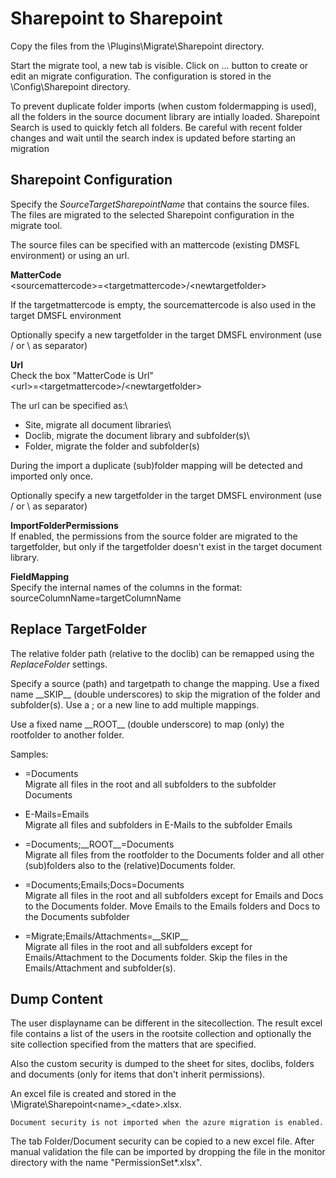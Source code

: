 # Sharepoint to Sharepoint

Copy the files from the \\Plugins\\Migrate\\Sharepoint directory.

Start the migrate tool, a new tab is visible. Click on ... button to create or edit an migrate configuration. The configuration is stored in the \\Config\\Sharepoint directory.

To prevent duplicate folder imports (when custom foldermapping is used), all the folders in the source document library are intially loaded. Sharepoint Search is used to quickly fetch all folders. Be careful with recent folder changes and wait until the search index is updated before starting an migration

## Sharepoint Configuration

Specify the *SourceTargetSharepointName* that contains the source files. The files are migrated to the selected Sharepoint configuration in the migrate tool.

The source files can be specified with an mattercode (existing DMSFL environment) or using an url.

**MatterCode**\
<sourcemattercode\>=\<targetmattercode\>/\<newtargetfolder\>

If the targetmattercode is empty, the sourcemattercode is also used in the target DMSFL environment

Optionally specify a new targetfolder in the target DMSFL environment (use / or \\ as separator)

**Url**\
Check the box "MatterCode is Url"\
<url\>=\<targetmattercode\>/\<newtargetfolder\>

The url can be specified as:\

- Site, migrate all document libraries\
- Doclib, migrate the document library and subfolder(s)\
- Folder, migrate the folder and subfolder(s)

During the import a duplicate (sub)folder mapping will be detected and imported only once.

Optionally specify a new targetfolder in the target DMSFL environment (use / or \\ as separator)

**ImportFolderPermissions**\
If enabled, the permissions from the source folder are migrated to the targetfolder, but only if the targetfolder doesn't exist in the target document library.

**FieldMapping**\
Specify the internal names of the columns in the format:\
sourceColumnName=targetColumnName

## Replace TargetFolder

The relative folder path (relative to the doclib) can be remapped using
the *ReplaceFolder* settings.

Specify a source (path) and targetpath to change the mapping. Use a
fixed name \_\_SKIP\_\_ (double underscores) to skip the migration of
the folder and subfolder(s). Use a ; or a new line to add multiple
mappings.

Use a fixed name \_\_ROOT\_\_ (double underscore) to map (only) the rootfolder to another folder.

Samples:

- =Documents\
 Migrate all files in the root and all subfolders to the subfolder
 Documents

- E-Mails=Emails\
 Migrate all files and subfolders in E-Mails to the subfolder Emails

- =Documents;\_\_ROOT\_\_=Documents\
 Migrate all files from the rootfolder to the Documents folder and all other (sub)folders also to the (relative)Documents folder.

- =Documents;Emails;Docs=Documents\
 Migrate all files in the root and all subfolders except for Emails
 and Docs to the Documents folder. Move Emails to the Emails folders
 and Docs to the Documents subfolder

- =Migrate;Emails/Attachments=\_\_SKIP\_\_\
 Migrate all files in the root and all subfolders except for
 Emails/Attachment to the Documents folder. Skip the files in the
 Emails/Attachment and subfolder(s).

## Dump Content

The user displayname can be different in the sitecollection. The result excel file contains a list of the users in the rootsite collection and optionally the site collection specified from the matters that are specified.

Also the custom security is dumped to the sheet for sites, doclibs, folders and documents (only for items that don't inherit permissions).

An excel file is created and stored in the
\\Migrate\\Sharepoint\<name\>\_\<date\>.xlsx.

```Document security is not imported when the azure migration is enabled.```

The tab Folder/Document security can be copied to a new excel file. After manual validation the file can be imported by dropping the file in the monitor directory with the name "PermissionSet*.xlsx".
